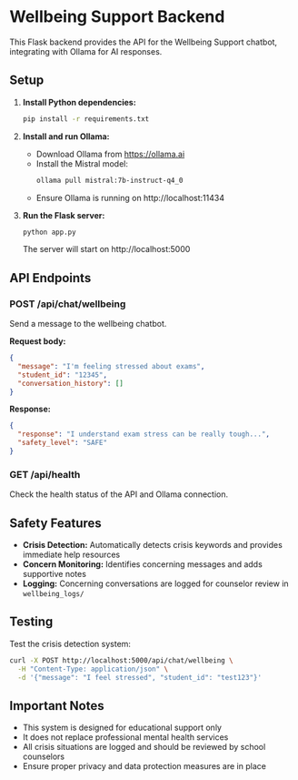 # Wellbeing Support Backend

This Flask backend provides the API for the Wellbeing Support chatbot, integrating with Ollama for AI responses.

## Setup

1. **Install Python dependencies:**
   ```bash
   pip install -r requirements.txt
   ```

2. **Install and run Ollama:**
   - Download Ollama from https://ollama.ai
   - Install the Mistral model:
     ```bash
     ollama pull mistral:7b-instruct-q4_0
     ```
   - Ensure Ollama is running on http://localhost:11434

3. **Run the Flask server:**
   ```bash
   python app.py
   ```
   The server will start on http://localhost:5000

## API Endpoints

### POST /api/chat/wellbeing
Send a message to the wellbeing chatbot.

**Request body:**
```json
{
  "message": "I'm feeling stressed about exams",
  "student_id": "12345",
  "conversation_history": []
}
```

**Response:**
```json
{
  "response": "I understand exam stress can be really tough...",
  "safety_level": "SAFE"
}
```

### GET /api/health
Check the health status of the API and Ollama connection.

## Safety Features

- **Crisis Detection:** Automatically detects crisis keywords and provides immediate help resources
- **Concern Monitoring:** Identifies concerning messages and adds supportive notes
- **Logging:** Concerning conversations are logged for counselor review in `wellbeing_logs/`

## Testing

Test the crisis detection system:
```bash
curl -X POST http://localhost:5000/api/chat/wellbeing \
  -H "Content-Type: application/json" \
  -d '{"message": "I feel stressed", "student_id": "test123"}'
```

## Important Notes

- This system is designed for educational support only
- It does not replace professional mental health services
- All crisis situations are logged and should be reviewed by school counselors
- Ensure proper privacy and data protection measures are in place